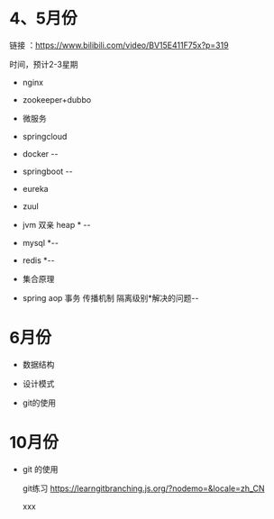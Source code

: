 # 4、5月份

链接 ：https://www.bilibili.com/video/BV15E411F75x?p=319

时间，预计2-3星期

- nginx

- zookeeper+dubbo

- 微服务

- springcloud

- docker --

- springboot --

- eureka

- zuul

- jvm 双亲  heap * --

- mysql *--

- redis *--

- 集合原理

- spring aop 事务 传播机制 隔离级别*解决的问题--

  

# 6月份

- 数据结构

- 设计模式

- git的使用

# 10月份

- git 的使用

  git练习 https://learngitbranching.js.org/?nodemo=&locale=zh_CN
  
  xxx
